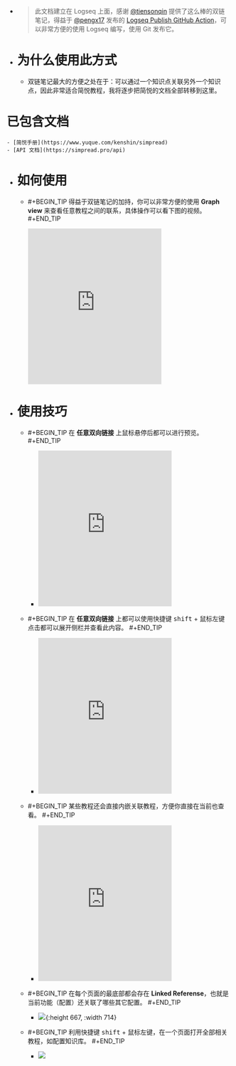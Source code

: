 - > 此文档建立在 Logseq 上面，感谢 [@tiensonqin](https://twitter.com/tiensonqin) 提供了这么棒的双链笔记，得益于 [@pengx17](https://twitter.com/pengx17) 发布的 [Logseq Publish GitHub Action](https://pengx17.github.io/knowledge-garden/#/page/logseq%20publish%20github%20action)，可以非常方便的使用 Logseq 编写，使用 Git 发布它。
- # 为什么使用此方式
	- 双链笔记最大的方便之处在于：可以通过一个知识点关联另外一个知识点，因此非常适合简悦教程，我将逐步把简悦的文档全部转移到这里。
# 已包含文档
	- [简悦手册](https://www.yuque.com/kenshin/simpread)
	- [API 文档](https://simpread.pro/api)
- # 如何使用
	- #+BEGIN_TIP
	  得益于双链笔记的加持，你可以非常方便的使用 **Graph view** 来查看任意教程之间的联系，具体操作可以看下图的视频。
	  #+END_TIP
	  
	  <iframe src="https://cdn.jsdelivr.net/gh/23784148/upload-images@main/simpered/kb/2022-01-27_16-16-46.mp4" height="350" 
	  scrolling="no" border="0" frameborder="no" framespacing="0" allowfullscreen="true"> </iframe>
- # 使用技巧
	- #+BEGIN_TIP
	  在 **任意双向链接** 上鼠标悬停后都可以进行预览。
	  #+END_TIP
		- <iframe src="https://cdn.jsdelivr.net/gh/23784148/upload-images@main/simpered/kb/2022-01-28_13-23-42.mp4" height="350" 
		  scrolling="no" border="0" frameborder="no" framespacing="0" allowfullscreen="true"> </iframe>
	- #+BEGIN_TIP
	  在 **任意双向链接** 上都可以使用快捷键 <kbd>shift</kbd> + 鼠标左键点击都可以展开侧栏并查看此内容。
	  #+END_TIP
		- <iframe src="https://cdn.jsdelivr.net/gh/23784148/upload-images@main/simpered/kb/2022-01-28_13-29-57.mp4" height="350" 
		  scrolling="no" border="0" frameborder="no" framespacing="0" allowfullscreen="true"> </iframe>
	- #+BEGIN_TIP
	  某些教程还会直接内嵌关联教程，方便你直接在当前也查看。
	  #+END_TIP
		- <iframe src="https://cdn.jsdelivr.net/gh/23784148/upload-images@main/simpered/kb/2022-01-28_13-29-55.mp4" height="350" 
		  scrolling="no" border="0" frameborder="no" framespacing="0" allowfullscreen="true"> </iframe>
	- #+BEGIN_TIP
	  在每个页面的最底部都会存在 **Linked Referense**，也就是当前功能（配置）还关联了哪些其它配置。
	  #+END_TIP
		- ![](https://cdn.jsdelivr.net/gh/23784148/upload-images@main/simpered/kb/image.png){:height 667, :width 714}
	
	- #+BEGIN_TIP
	利用快捷键 <kbd>shift</kbd> + 鼠标左键，在一个页面打开全部相关教程，如配置知识库。
	#+END_TIP
      - ![](https://cdn.jsdelivr.net/gh/23784148/upload-images@main/simpered/kb/SCR-20220129-qog.png)